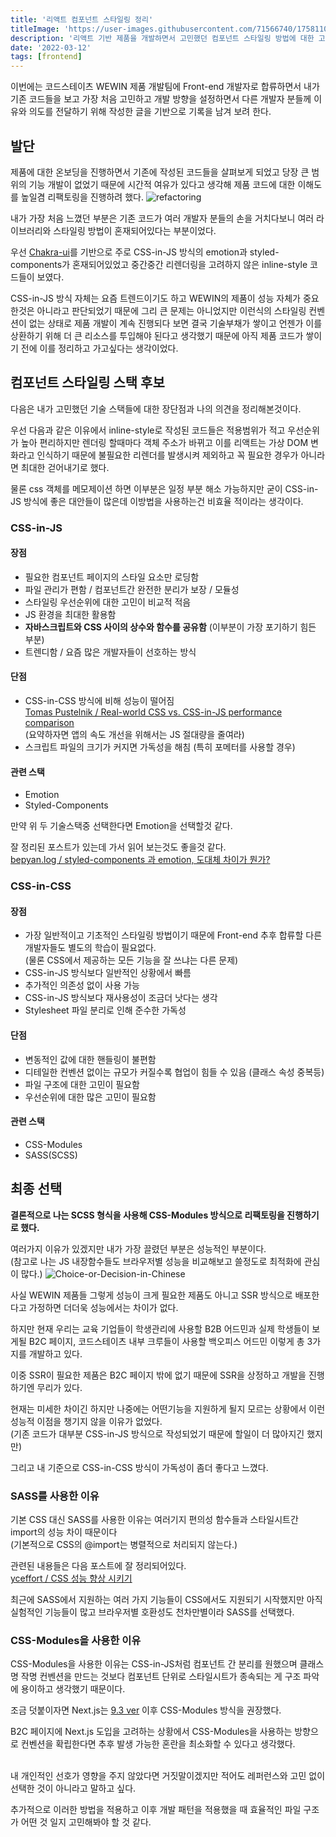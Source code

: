 ```yaml
---
title: '리액트 컴포넌트 스타일링 정리'
titleImage: 'https://user-images.githubusercontent.com/71566740/175811027-ba817b46-f652-43fe-bd21-bb99bedada81.png'
description: '리액트 기반 제품을 개발하면서 고민했던 컴포넌트 스타일링 방법에 대한 고민'
date: '2022-03-12'
tags: [frontend]
---
```


이번에는 코드스테이츠 WEWIN 제품 개발팀에 Front-end 개발자로 합류하면서 내가 기존 코드들을 보고 가장 처음 고민하고 개발 방향을 설정하면서 다른 개발자 분들께 이유와 의도를 전달하기 위해 작성한 글을 기반으로 기록을 남겨 보려 한다.

## 발단

제품에 대한 온보딩을 진행하면서 기존에 작성된 코드들을 살펴보게 되었고 당장 큰 범위의 기능 개발이 없었기 때문에 시간적 여유가 있다고 생각해 제품 코드에 대한 이해도를 높일겸 리팩토링을 진행하려 했다.
![refactoring](https://user-images.githubusercontent.com/71566740/175810773-a339fb4c-b0d8-4c2d-8044-d031d0a75915.jpeg)

내가 가장 처음 느꼈던 부분은 기존 코드가 여러 개발자 분들의 손을 거치다보니 여러 라이브러리와 스타일링 방법이 혼재되어있다는 부분이었다.

우선 [Chakra-ui](https://chakra-ui.com/)를 기반으로 주로 CSS-in-JS 방식의 emotion과 styled-components가 혼재되어있었고 중간중간 리렌더링을 고려하지 않은 inline-style 코드들이 보였다.

CSS-in-JS 방식 자체는 요즘 트렌드이기도 하고 WEWIN의 제품이 성능 자체가 중요한것은 아니라고 판단되었기 때문에 그리 큰 문제는 아니었지만 이런식의 스타일링 컨벤션이 없는 상태로 제품 개발이 계속 진행되다 보면 결국 기술부채가 쌓이고 언젠가 이를 상환하기 위해 더 큰 리소스를 투입해야 된다고 생각했기 때문에 아직 제품 코드가 쌓이기 전에 이를 정리하고 가고싶다는 생각이었다.

## 컴포넌트 스타일링 스택 후보

다음은 내가 고민했던 기술 스택들에 대한 장단점과 나의 의견을 정리해본것이다.

우선 다음과 같은 이유에서 inline-style로 작성된 코드들은 적용범위가 적고 우선순위가 높아 편리하지만 렌더링 할때마다 객체 주소가 바뀌고 이를 리액트는 가상 DOM 변화라고 인식하기 때문에 불필요한 리렌더를 발생시켜 제외하고 꼭 필요한 경우가 아니라면 최대한 걷어내기로 했다.

물론 css 객체를 메모제이션 하면 이부분은 일정 부분 해소 가능하지만 굳이 CSS-in-JS 방식에 좋은 대안들이 많은데 이방법을 사용하는건 비효율 적이라는 생각이다.

### CSS-in-JS

#### 장점

- 필요한 컴포넌트 페이지의 스타일 요소만 로딩함
- 파일 관리가 편함 / 컴포넌트간 완전한 분리가 보장 / 모듈성
- 스타일링 우선순위에 대한 고민이 비교적 적음
- JS 환경을 최대한 활용함
- **자바스크립트와 CSS 사이의 상수와 함수를 공유함** (이부분이 가장 포기하기 힘든 부분)
- 트렌디함 / 요즘 많은 개발자들이 선호하는 방식

#### 단점

- CSS-in-CSS 방식에 비해 성능이 떨어짐<br/>
  [Tomas Pustelnik / Real-world CSS vs. CSS-in-JS performance comparison](https://pustelto.com/blog/css-vs-css-in-js-perf/)<br/> (요약하자면 앱의 속도 개선을 위해서는 JS 절대량을 줄여라)
- 스크립트 파일의 크기가 커지면 가독성을 해침 (특히 포메터를 사용할 경우)

#### 관련 스택

- Emotion
- Styled-Components

만약 위 두 기술스택중 선택한다면 Emotion을 선택할것 같다.

잘 정리된 포스트가 있는데 가서 읽어 보는것도 좋을것 같다.<br/>[bepyan.log / styled-components 과 emotion, 도대체 차이가 뭔가?](https://velog.io/@bepyan/styled-components-%EA%B3%BC-emotion-%EB%8F%84%EB%8C%80%EC%B2%B4-%EC%B0%A8%EC%9D%B4%EA%B0%80-%EB%AD%94%EA%B0%80)

### CSS-in-CSS

#### 장점

- 가장 일반적이고 기초적인 스타일링 방법이기 때문에 Front-end 추후 합류할 다른 개발자들도 별도의 학습이 필요없다.<br/>(물론 CSS에서 제공하는 모든 기능을 잘 쓰냐는 다른 문제)
- CSS-in-JS 방식보다 일반적인 상황에서 빠름
- 추가적인 의존성 없이 사용 가능
- CSS-in-JS 방식보다 재사용성이 조금더 낫다는 생각
- Stylesheet 파일 분리로 인해 준수한 가독성

#### 단점

- 변동적인 값에 대한 핸들링이 불편함
- 디테일한 컨벤션 없이는 규모가 커질수록 협업이 힘들 수 있음 (클래스 속성 중복등)
- 파일 구조에 대한 고민이 필요함
- 우선순위에 대한 많은 고민이 필요함

#### 관련 스택

- CSS-Modules
- SASS(SCSS)

## 최종 선택

**결론적으로 나는 SCSS 형식을 사용해 CSS-Modules 방식으로 리팩토링을 진행하기로 했다.**

여러가지 이유가 있겠지만 내가 가장 끌렸던 부분은 성능적인 부분이다.<br/> (참고로 나는 JS 내장함수들도 브라우저별 성능을 비교해보고 쓸정도로 최적화에 관심이 많다.)
![Choice-or-Decision-in-Chinese](https://user-images.githubusercontent.com/71566740/175810705-f4a0009e-b7db-49a9-a2d4-5c704b51cd47.jpeg)

사실 WEWIN 제품들 그렇게 성능이 크게 필요한 제품도 아니고 SSR 방식으로 배포한다고 가정하면 더더욱 성능에서는 차이가 없다.

하지만 현재 우리는 교육 기업들이 학생관리에 사용할 B2B 어드민과 실제 학생들이 보게될 B2C 페이지, 코드스테이츠 내부 크루들이 사용할 백오피스 어드민 이렇게 총 3가지를 개발하고 있다.

이중 SSR이 필요한 제품은 B2C 페이지 밖에 없기 때문에 SSR을 상정하고 개발을 진행하기엔 무리가 있다.

현재는 미세한 차이긴 하지만 나중에는 어떤기능을 지원하게 될지 모르는 상황에서 이런 성능적 이점을 챙기지 않을 이유가 없었다.<br/>(기존 코드가 대부분 CSS-in-JS 방식으로 작성되었기 때문에 할일이 더 많아지긴 했지만)

그리고 내 기준으로 CSS-in-CSS 방식이 가독성이 좀더 좋다고 느꼈다.

### SASS를 사용한 이유

기본 CSS 대신 SASS를 사용한 이유는 여러기지 편의성 함수들과 스타일시트간 import의 성능 차이 때문이다<br/>(기본적으로 CSS의 @import는 병렬적으로 처리되지 않는다.)

관련된 내용들은 다음 포스트에 잘 정리되어있다.<br/>
[yceffort / CSS 성능 향상 시키기](https://yceffort.kr/2021/03/improve-css-performance)

최근에 SASS에서 지원하는 여러 가지 기능들이 CSS에서도 지원되기 시작했지만 아직 실험적인 기능들이 많고 브라우저별 호환성도 천차만별이라 SASS를 선택했다.

### CSS-Modules을 사용한 이유

CSS-Modules을 사용한 이유는 CSS-in-JS처럼 컴포넌트 간 분리를 원했으며 클래스명 작명 컨벤션을 만드는 것보다 컴포넌트 단위로 스타일시트가 종속되는 게 구조 파악에 용이하고 생각했기 때문이다.

조금 덧붙이자면 Next.js는 [9.3 ver](https://nextjs.org/blog/next-9-3#built-in-sass-css-module-support-for-component-level-styles) 이후 CSS-Modules 방식을 권장했다.

B2C 페이지에 Next.js 도입을 고려하는 상황에서 CSS-Modules을 사용하는 방향으로 컨벤션을 확립한다면 추후 발생 가능한 혼란을 최소화할 수 있다고 생각했다.

<br/>내 개인적인 선호가 영향을 주지 않았다면 거짓말이겠지만 적어도 레퍼런스와 고민 없이 선택한 것이 아니라고 말하고 싶다.

추가적으로 이러한 방법을 적용하고 이후 개발 패턴을 적용했을 때 효율적인 파일 구조가 어떤 것 일지 고민해봐야 할 것 같다.
